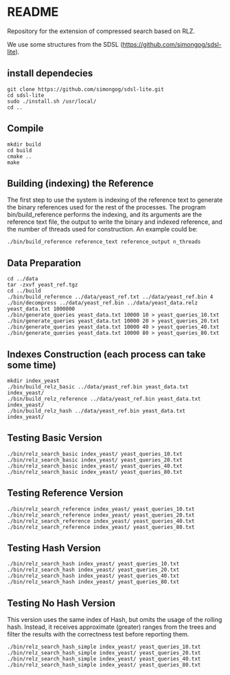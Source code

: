 # README #

Repository for the extension of compressed search based on RLZ.

We use some structures from the SDSL (https://github.com/simongog/sdsl-lite).

install dependecies
-------------------
```
git clone https://github.com/simongog/sdsl-lite.git
cd sdsl-lite
sudo ./install.sh /usr/local/
cd ..
```

Compile
-------------------
```
mkdir build
cd build
cmake ..
make
```

Building (indexing) the Reference
-------------------
The first step to use the system is indexing of the reference text to generate the binary references used for the rest of the processes. The program bin/build\_reference performs the indexing, and its arguments are the reference text file, the output to write the binary and indexed reference, and the number of threads used for construction.
An example could be:
```
./bin/build_reference reference_text reference_output n_threads
```

Data Preparation
-------------------
```
cd ../data
tar -zxvf yeast_ref.tgz
cd ../build
./bin/build_reference ../data/yeast_ref.txt ../data/yeast_ref.bin 4
./bin/decompress ../data/yeast_ref.bin ../data/yeast_data.relz yeast_data.txt 1000000
./bin/generate_queries yeast_data.txt 10000 10 > yeast_queries_10.txt
./bin/generate_queries yeast_data.txt 10000 20 > yeast_queries_20.txt
./bin/generate_queries yeast_data.txt 10000 40 > yeast_queries_40.txt
./bin/generate_queries yeast_data.txt 10000 80 > yeast_queries_80.txt
```

Indexes Construction (each process can take some time)
-------------------
```
mkdir index_yeast
./bin/build_relz_basic ../data/yeast_ref.bin yeast_data.txt index_yeast/
./bin/build_relz_reference ../data/yeast_ref.bin yeast_data.txt index_yeast/
./bin/build_relz_hash ../data/yeast_ref.bin yeast_data.txt index_yeast/
```


Testing Basic Version
-------------------
```
./bin/relz_search_basic index_yeast/ yeast_queries_10.txt
./bin/relz_search_basic index_yeast/ yeast_queries_20.txt
./bin/relz_search_basic index_yeast/ yeast_queries_40.txt
./bin/relz_search_basic index_yeast/ yeast_queries_80.txt
```

Testing Reference Version
-------------------
```
./bin/relz_search_reference index_yeast/ yeast_queries_10.txt
./bin/relz_search_reference index_yeast/ yeast_queries_20.txt
./bin/relz_search_reference index_yeast/ yeast_queries_40.txt
./bin/relz_search_reference index_yeast/ yeast_queries_80.txt
```

Testing Hash Version
-------------------
```
./bin/relz_search_hash index_yeast/ yeast_queries_10.txt
./bin/relz_search_hash index_yeast/ yeast_queries_20.txt
./bin/relz_search_hash index_yeast/ yeast_queries_40.txt
./bin/relz_search_hash index_yeast/ yeast_queries_80.txt
```

Testing No Hash Version
-------------------
This version uses the same index of Hash, but omits the usage of the rolling hash. Instead, it receives approximate (greater) ranges from the trees and filter the results with the correctness test before reporting them.
```
./bin/relz_search_hash_simple index_yeast/ yeast_queries_10.txt
./bin/relz_search_hash_simple index_yeast/ yeast_queries_20.txt
./bin/relz_search_hash_simple index_yeast/ yeast_queries_40.txt
./bin/relz_search_hash_simple index_yeast/ yeast_queries_80.txt
```




